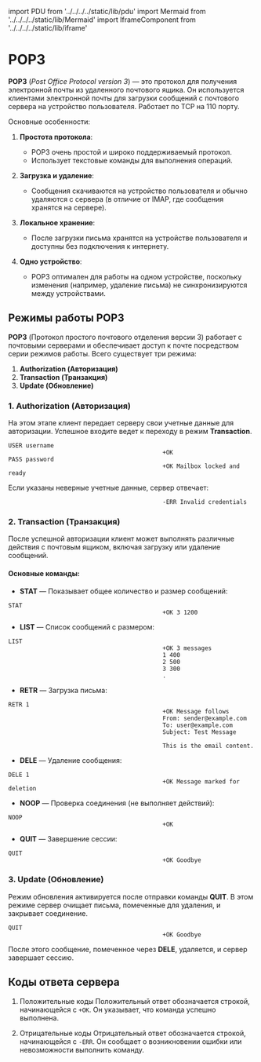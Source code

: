 import PDU from '../../../../static/lib/pdu'
import Mermaid from '../../../../static/lib/Mermaid'
import IframeComponent from '../../../../static/lib/iframe'

# POP3

**POP3** (*Post Office Protocol version 3*) — это протокол для получения электронной почты из удаленного почтового ящика. Он используется клиентами электронной почты для загрузки сообщений с почтового сервера на устройство пользователя. Работает по TCP на 110 порту.

Основные особенности:

1. **Простота протокола**:
   - POP3 очень простой и широко поддерживаемый протокол.
   - Использует текстовые команды для выполнения операций.

2. **Загрузка и удаление**:
   - Сообщения скачиваются на устройство пользователя и обычно удаляются с сервера (в отличие от IMAP, где сообщения хранятся на сервере).

3. **Локальное хранение**:
   - После загрузки письма хранятся на устройстве пользователя и доступны без подключения к интернету.

4. **Одно устройство**:
   - POP3 оптимален для работы на одном устройстве, поскольку изменения (например, удаление письма) не синхронизируются между устройствами.

## Режимы работы POP3

**POP3** (Протокол простого почтового отделения версии 3) работает с почтовыми серверами и обеспечивает доступ к почте посредством серии режимов работы. Всего существует три режима:

1. **Authorization (Авторизация)**
2. **Transaction (Транзакция)**
3. **Update (Обновление)**

### 1. Authorization (Авторизация)
На этом этапе клиент передает серверу свои учетные данные для авторизации. Успешное входите ведет к переходу в режим **Transaction**.

```
USER username
                                            +OK
PASS password
                                            +OK Mailbox locked and ready
```

Если указаны неверные учетные данные, сервер отвечает:
```
                                            -ERR Invalid credentials
```


### 2. Transaction (Транзакция)
После успешной авторизации клиент может выполнять различные действия с почтовым ящиком, включая загрузку или удаление сообщений.

#### Основные команды:

- **STAT** — Показывает общее количество и размер сообщений:
```
STAT
                                            +OK 3 1200
```

- **LIST** — Список сообщений с размером:
```
LIST
                                            +OK 3 messages
                                            1 400
                                            2 500
                                            3 300
                                            .
```

- **RETR** — Загрузка письма:
```
RETR 1
                                            +OK Message follows
                                            From: sender@example.com
                                            To: user@example.com
                                            Subject: Test Message

                                            This is the email content.
```

- **DELE** — Удаление сообщения:
```
DELE 1
                                            +OK Message marked for deletion
```

- **NOOP** — Проверка соединения (не выполняет действий):
```
NOOP
                                            +OK
```

- **QUIT** — Завершение сессии:
```
QUIT
                                            +OK Goodbye
```

### 3. Update (Обновление)
Режим обновления активируется после отправки команды **QUIT**. В этом режиме сервер очищает письма, помеченные для удаления, и закрывает соединение.

```
QUIT
                                            +OK Goodbye
```

После этого сообщение, помеченное через **DELE**, удаляется, и сервер завершает сессию.

## Коды ответа сервера

1. Положительные коды
    Положительный ответ обозначается строкой, начинающейся с `+OK`. Он указывает, что команда успешно выполнена.

2. Отрицательные коды
    Отрицательный ответ обозначается строкой, начинающейся с `-ERR`. Он сообщает о возникновении ошибки или невозможности выполнить команду.

